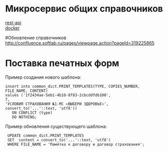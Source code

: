 
# Микросервис общих справочников

[rest-api](docs/API.md) <br/>
[docker](docs/docker.md)

#Обновление справочников
http://confluence.softlab.ru/pages/viewpage.action?pageId=319225865

# Поставка печатных форм
Пример создания нового шаблона:

    insert into common_dict.PRINT_TEMPLATES(TYPE, COPIES_NUMBER, FILE_NAME, CONTENT)
    values ('1f2434ae-5eb1-4b10-8f83-2cbcddfdb100', 
    7, 
    'УСЛОВИЯ СТРАХОВАНИЯ №1-МС «ВЫБЕРИ ЗДОРОВЬЕ»', 
    convert_to('...'::text, 'utf8'))
       ON CONFLICT (type)
       DO NOTHING;
 Пример обновления существующего шаблона:
 
     UPDATE common_dict.PRINT_TEMPLATES
     SET  content = convert_to('...'::text, 'utf8')
     WHERE FILE_NAME = 'Памятка к договору и договор страхования';